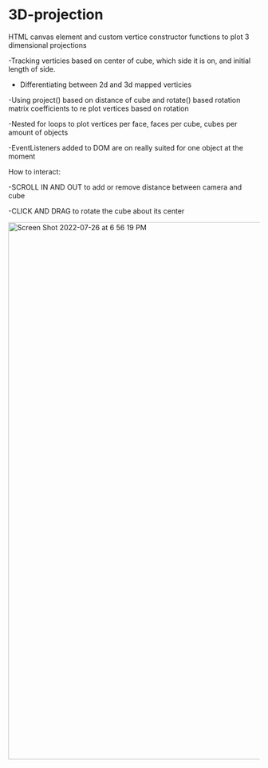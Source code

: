 # 3D-projection
HTML canvas element and custom vertice constructor functions to plot 3 dimensional projections

-Tracking verticies based on center of cube, which side it is on, and initial length of side.

- Differentiating between 2d and 3d mapped verticies

-Using project() based on distance of cube and rotate() based rotation matrix coefficients to re plot vertices based on rotation

-Nested for loops to plot vertices per face, faces per cube, cubes per amount of objects

-EventListeners added to DOM are on really suited for one object at the moment

How to interact:

-SCROLL IN AND OUT to add or remove distance between camera and cube

-CLICK AND DRAG to rotate the cube about its center



<img width="1079" alt="Screen Shot 2022-07-26 at 6 56 19 PM" src="https://user-images.githubusercontent.com/85910267/181126162-1f720f31-3f11-4957-81bf-0db59e7bb38b.png">
